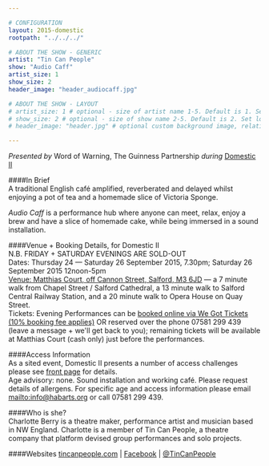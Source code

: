 ```yaml
---

# CONFIGURATION
layout: 2015-domestic
rootpath: "../../../"

# ABOUT THE SHOW - GENERIC
artist: "Tin Can People"
show: "Audio Caff"
artist_size: 1
show_size: 2
header_image: "header_audiocaff.jpg"

# ABOUT THE SHOW - LAYOUT
# artist_size: 1 # optional - size of artist name 1-5. Default is 1. Set longer names to lower values
# show_size: 2 # optional - size of show name 2-5. Default is 2. Set longer names to lower values
# header_image: "header.jpg" # optional custom background image, relative to current page

---
```

*Presented by* Word of Warning, The Guinness Partnership *during* [Domestic II](/current/2015-domestic)          
         
####In Brief                      
A traditional English café amplified, reverberated and delayed whilst enjoying a pot of tea and a homemade slice of Victoria Sponge.   

*Audio Caff* is a performance hub where anyone can meet, relax, enjoy a brew and have a slice of homemade cake, while being immersed in a sound installation.    
          
####Venue + Booking Details, for Domestic II        
N.B. FRIDAY + SATURDAY EVENINGS ARE SOLD-OUT          
Dates: Thursday 24 — Saturday 26 September 2015, 7.30pm; Saturday 26 September 2015 12noon-5pm        
[Venue: Matthias Court, off Cannon Street, Salford, M3 6JD](http://bit.ly/domesticTWO) — a 7 minute walk from Chapel Street / Salford Cathedral, a 13 minute walk to Salford Central Railway Station, and a 20 minute walk to Opera House on Quay Street.            
Tickets: Evening Performances can be [booked online via We Got Tickets (10% booking fee applies)](http://www.wegottickets.com/wordofwarning) OR reserved over the phone 07581 299 439 (leave a message + we'll get back to you); remaining tickets will be available at Matthias Court (cash only) just before the performances.        

####Access Information      
As a sited event, Domestic II presents a number of access challenges please see [front page](/current/2015-domestic) for details.    
Age advisory: none. Sound installation and working café. Please request details of allergens. For specific age and access information please email <mailto:info@habarts.org> or call 07581 299 439.       
                          
####Who is she?    
Charlotte Berry is a theatre maker, performance artist and musician based in NW England. Charlotte is a member of Tin Can People, a theatre company that platform devised group performances and solo projects.                   
            
####Websites
[tincanpeople.com](http://www.tincanpeople.com) | [Facebook](http://www.facebook.com/tincanpeople) | [@TinCanPeople](http://twitter.com/TinCanPeople)

